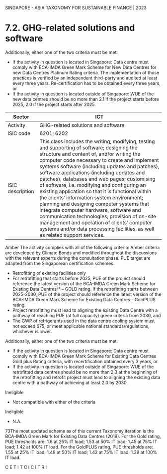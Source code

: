 
SINGAPORE - ASIA TAXONOMY FOR SUSTAINABLE FINANCE | 2023

# 7.2. GHG-related solutions and software

Additionally, either one of the two criteria must be met:

- If the activity in question is located in Singapore: Data centre must comply with BCA-IMDA Green Mark Scheme for New Data Centres for new Data Centres Platinum Rating criteria. The implementation of those practices is verified by an independent third-party and audited at least every three years. Re-certification has to be obtained every three years, or
- If the activity in question is located outside of Singapore: WUE of the new data centres should be no more than 2.1 if the project starts before 2025, 2.0 if the project starts after 2025.

| Sector           | ICT                                                                                                                                                                                                                                                                                                                                                                                                                                                                                                                                                                                                                                                                                                                                                             |
| ---------------- | --------------------------------------------------------------------------------------------------------------------------------------------------------------------------------------------------------------------------------------------------------------------------------------------------------------------------------------------------------------------------------------------------------------------------------------------------------------------------------------------------------------------------------------------------------------------------------------------------------------------------------------------------------------------------------------------------------------------------------------------------------------- |
| Activity         | GHG-related solutions and software                                                                                                                                                                                                                                                                                                                                                                                                                                                                                                                                                                                                                                                                                                                              |
| ISIC code        | 6201; 6202                                                                                                                                                                                                                                                                                                                                                                                                                                                                                                                                                                                                                                                                                                                                                      |
| ISIC description | This class includes the writing, modifying, testing and supporting of software; designing the structure and content of, and/or writing the computer code necessary to create and implement systems software (including updates and patches), software applications (including updates and patches), databases and web pages; customising of software, i.e. modifying and configuring an existing application so that it is functional within the clients’ information system environment; planning and designing computer systems that integrate computer hardware, software and communication technologies; provision of on-site management and operation of clients’ computer systems and/or data processing facilities, as well as related support services. |

Amber The activity complies with all of the following criteria: Amber criteria are developed by Climate Bonds and modified throughout the discussions with the relevant experts during the consultation phase. PUE target are adapted from the Singaporean certification schemes.

- Retrofitting of existing facilities only
- For retrofitting that starts before 2025, PUE of the project should reference the latest version of the BCA-IMDA Green Mark Scheme for Existing Data Centres⁷³ – GOLD rating. If the retrofitting starts between 2025-2030, PUE of the project should reference the latest version of the BCA-IMDA Green Mark Scheme for Existing Data Centres – GoldPLUS rating.
- Project retrofitting must lead to aligning the existing Data Centre with a pathway of reaching PUE (at full capacity) green criteria from 2030, and
- The GWP of refrigerants used in the data centre cooling system must not exceed 675, or meet applicable national standards/regulations, whichever is lower.

Additionally, either one of the two criteria must be met:

- If the activity in question is located in Singapore: Data centre must comply with BCA-IMDA Green Mark Scheme for Existing Data Centres Gold plus Rating criteria, with recertification obtained every 3 years, or
- If the activity in question is located outside of Singapore: WUE of the retrofitted data centres should be no more than 2.3 at the beginning of the retrofitting and retrofit project must lead to aligning the existing data centre with a pathway of achieving at least 2.0 by 2030.

Ineligible

- Not compatible with either of the criteria

Ineligible

- N.A.

73The most updated scheme as of this current Taxonomy iteration is the BCA-IMDA Green Mark for Existing Data Centres (2019). For the Gold rating, PUE thresholds are: 1.6 at 25% IT load; 1.53 at 50% IT load; 1.45 at 75% IT load; 1.42 at 100% IT load. For the GoldPLUS rating, PUE thresholds are: 1.55 at 25% IT load; 1.49 at 50% IT load; 1.42 at 75% IT load; 1.39 at 100% IT load.

C E T I T C I C I T R I
